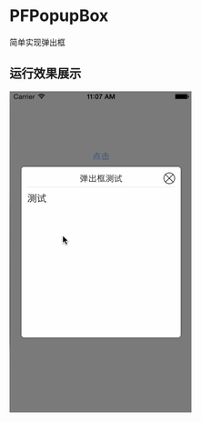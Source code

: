 PFPopupBox
==============
简单实现弹出框
 
运行效果展示
--------------
![image](https://github.com/PFei-He/PFPopupBox/blob/master/PFPopupBox.gif)
